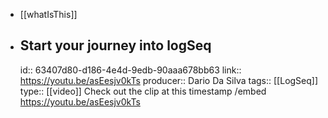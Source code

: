 - [[whatIsThis]]
- ## Start your journey into logSeq
  id:: 63407d80-d186-4e4d-9edb-90aaa678bb63
  link:: https://youtu.be/asEesjv0kTs
  producer:: Dario Da Silva
  tags:: [[LogSeq]]
  type:: [[video]]
  Check out the clip at this timestamp /embed https://youtu.be/asEesjv0kTs